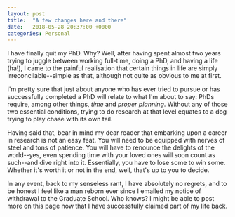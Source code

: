 ```yaml
---
layout: post
title:  "A few changes here and there"
date:   2018-05-28 20:37:00 +0000
categories: Personal
---
```


<!--<div class="overflow">
<img src="https://pgalatis.github.io/images/KTM.jpg" title="KTM">
</div>-->

I have finally quit my PhD. Why? Well, after having spent almost two years trying to juggle between working full-time, doing a PhD, and having a life (ha!), I came to the painful realisation that certain things in life are simply irreconcilable--simple as that, although not quite as obvious to me at first. 

I'm pretty sure that just about anyone who has ever tried to pursue or has successfully completed a PhD will relate to what I'm about to say: PhDs require, among other things, *time* and *proper planning*. Without any of those two essential conditions, trying to do research at that level equates to a dog trying to play chase with its own tail. 

Having said that, bear in mind my dear reader that embarking upon a career in research is not an easy feat. You will need to be equipped with nerves of steel and tons of patience. You will have to renounce the delights of the world--yes, even spending time with your loved ones will soon count as such--and dive right into it. Essentially, you have to lose some to win some. Whether it's worth it or not in the end, well, that's up to you to decide.  

In any event, back to my senseless rant, I have absolutely no regrets, and to be honest I feel like a man reborn ever since I emailed my notice of withdrawal to the Graduate School. Who knows? I might be able to post more on this page now that I have successfully claimed part of my life back.  

